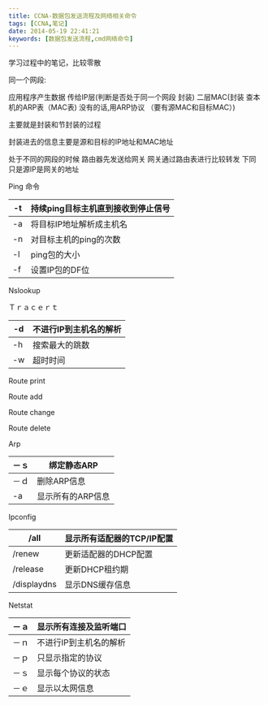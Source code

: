 ```yaml
---
title: CCNA-数据包发送流程及网络相关命令
tags: [CCNA,笔记]
date: 2014-05-19 22:41:21
keywords: [数据包发送流程,cmd网络命令]
---
```


学习过程中的笔记，比较零散

<!--more-->

同一个网段:

应用程序产生数据  传给IP层(判断是否处于同一个网段  封装)  二层MAC(封装   查本机的ARP表（MAC表) 没有的话,用ARP协议   （要有源MAC和目标MAC）)

主要就是封装和节封装的过程

封装进去的信息主要是源和目标的IP地址和MAC地址

处于不同的网段的时候   路由器先发送给网关   网关通过路由表进行比较转发 下同  只是源IP是网关的地址

Ping 命令

| -t   | 持续ping目标主机直到接收到停止信号 |
| ---- | ---------------------------------- |
| -a   | 将目标IP地址解析成主机名           |
| -n   | 对目标主机的ping的次数             |
| -l   | ping包的大小                       |
| -f   | 设置IP包的DF位                     |

Nslookup

Ｔｒａｃｅｒｔ

| -d   | 不进行IP到主机名的解析 |
| ---- | ---------------------- |
| -h   | 搜索最大的跳数         |
| -w   | 超时时间               |

Route print

Route add

Route change

Route delete

Arp

| －ｓ | 绑定静态ARP       |
| ---- | ----------------- |
| －ｄ | 删除ARP信息       |
| -a   | 显示所有的ARP信息 |

Ipconfig

| /all        | 显示所有适配器的TCP/IP配置 |
| ----------- | -------------------------- |
| /renew      | 更新适配器的DHCP配置       |
| /release    | 更新DHCP租约期             |
| /displaydns | 显示DNS缓存信息            |

Netstat

| －ａ | 显示所有连接及监听端口 |
| ---- | ---------------------- |
| －ｎ | 不进行IP到主机名的解析 |
| －ｐ | 只显示指定的协议       |
| －ｓ | 显示每个协议的状态     |
| －ｅ | 显示以太网信息         |